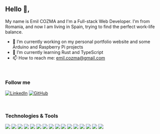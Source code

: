 
## Hello 👋, 

My name is Emil COZMA and I'm a Full-stack Web Developer. I'm from Romania, and now I am living in Spain, trying to find the perfect work-life balance.

- 🔭 I’m currently working on my personal portfolio website and some Arduino and Raspberry Pi projects
- 🌱 I’m currently learning Rust and TypeScript
- 📫 How to reach me: emil.cozma@gmail.com

$~$

### Follow me

[![LinkedIn](https://img.shields.io/badge/LinkedIn-0077B5?style=for-the-badge&logo=linkedin&logoColor=white)](https://www.linkedin.com/in/emil-stefan-cozma) [![GitHub](https://img.shields.io/badge/GitHub-100000?style=for-the-badge&logo=github&logoColor=white)](https://github.com/emilcozma)

$~$

### Technologies & Tools
![](https://img.shields.io/badge/Lenovo-Device-informational?style=flat&logo=lenovo&logoColor=white&color=2bbc8a) ![](https://img.shields.io/badge/Arduino-Device-informational?style=flat&logo=arduino&logoColor=white&color=2bbc8a) ![](https://img.shields.io/badge/Raspberry%20Pi-Device-informational?style=flat&logo=RaspberryPi&logoColor=white&color=2bbc8a) ![](https://img.shields.io/badge/Linux-OS-informational?style=flat&logo=linux&logoColor=white&color=2bbc8a) ![](https://img.shields.io/badge/Bash-Shell-informational?style=flat&logo=gnu-bash&logoColor=white&color=2bbc8a) ![](https://img.shields.io/badge/PHP-Code-informational?style=flat&logo=php&logoColor=white&color=2bbc8a) ![](https://img.shields.io/badge/Ruby-Code-informational?style=flat&logo=ruby&logoColor=white&color=2bbc8a) ![](https://img.shields.io/badge/Python-Code-informational?style=flat&logo=python&logoColor=white&color=2bbc8a) ![](https://img.shields.io/badge/JavaScript-Code-informational?style=flat&logo=javascript&logoColor=white&color=2bbc8a) ![](https://img.shields.io/badge/Node.js-Code-informational?style=flat&logo=node.js&logoColor=white&color=2bbc8a) ![](https://img.shields.io/badge/Vue-Code-informational?style=flat&logo=vue.js&logoColor=white&color=2bbc8a)
![](https://img.shields.io/badge/PostgreSQL-Database-informational?style=flat&logo=postgresql&logoColor=white&color=2bbc8a) ![](https://img.shields.io/badge/MySQL-Database-informational?style=flat&logo=mysql&logoColor=white&color=2bbc8a) ![](https://img.shields.io/badge/MongoDB-Database-informational?style=flat&logo=mongodb&logoColor=white&color=2bbc8a) ![](https://img.shields.io/badge/Docker-Tools-informational?style=flat&logo=docker&logoColor=white&color=2bbc8a) ![](https://img.shields.io/badge/Kubernetes-Tools-informational?style=flat&logo=kubernetes&logoColor=white&color=2bbc8a)
